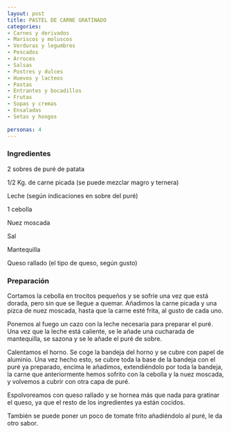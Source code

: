 ```yaml
---
layout: post
title: PASTEL DE CARNE GRATINADO
categories:
- Carnes y derivados
- Mariscos y moluscos
- Verduras y legumbres
- Pescados
- Arroces
- Salsas
- Postres y dulces
- Huevos y lacteos
- Pastas
- Entrantes y bocadillos
- Frutas
- Sopas y cremas
- Ensaladas
- Setas y hongos
 
personas: 4 
---
```

<h3>Ingredientes</h3>
2 sobres de puré de patata

1/2 Kg. de carne picada (se puede mezclar magro y ternera)

Leche (según indicaciones en sobre del puré)

1 cebolla

Nuez moscada

Sal

Mantequilla

Queso rallado (el tipo de queso, según gusto)

<h3>Preparación</h3>
Cortamos la cebolla en trocitos pequeños y se sofríe una vez que está dorada, pero sin que se llegue a quemar. Añadimos la carne picada y una pizca de nuez moscada, hasta que la carne esté frita, al gusto de cada uno.

Ponemos al fuego un cazo con la leche necesaria para preparar el puré. Una vez que la leche está caliente, se le añade una cucharada de mantequilla, se sazona y se le añade el puré de sobre.

Calentamos el horno. Se coge la bandeja del horno y se cubre con papel de aluminio. Una vez hecho esto, se cubre toda la base de la bandeja con el puré ya preparado, encima le añadimos, extendiéndolo por toda la bandeja, la carne que anteriormente hemos sofrito con la cebolla y la nuez moscada, y volvemos a cubrir con otra capa de puré.

Espolvoreamos con queso rallado y se hornea más que nada para gratinar el queso, ya que el resto de los ingredientes ya están cocidos.

También se puede poner un poco de tomate frito añadiéndolo al puré, le da otro sabor.

